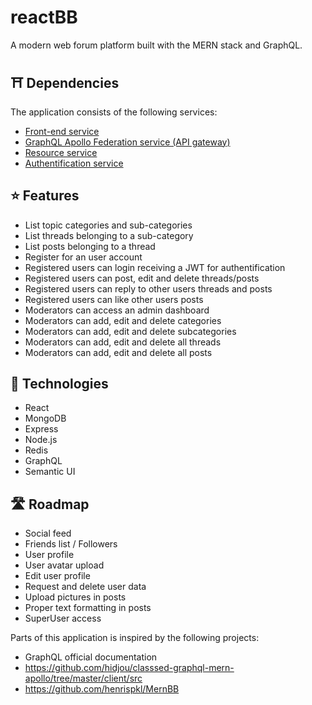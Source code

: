 # reactBB
A modern web forum platform built with the MERN stack and GraphQL. 

## ⛩️ Dependencies
The application consists of the following services: 
- [Front-end service](https://github.com/perrawd/reactbb-frontend-service)
- [GraphQL Apollo Federation service (API gateway)](https://github.com/perrawd/reactBB-graphql-service)
- [Resource service](https://github.com/perrawd/reactBB-resource-service)
- [Authentification service](https://github.com/perrawd/reactbb-auth-service)

## ⭐ Features
- List topic categories and sub-categories
- List threads belonging to a sub-category
- List posts belonging to a thread
- Register for an user account
- Registered users can login receiving a JWT for authentification
- Registered users can post, edit and delete threads/posts
- Registered users can reply to other users threads and posts
- Registered users can like other users posts
- Moderators can access an admin dashboard
- Moderators can add, edit and delete categories
- Moderators can add, edit and delete subcategories
- Moderators can add, edit and delete all threads
- Moderators can add, edit and delete all posts

## 🚀 Technologies
- React
- MongoDB
- Express
- Node.js
- Redis
- GraphQL
- Semantic UI

## 🛣️ Roadmap
- Social feed
- Friends list / Followers
- User profile
- User avatar upload
- Edit user profile
- Request and delete user data
- Upload pictures in posts
- Proper text formatting in posts
- SuperUser access

Parts of this application is inspired by the following projects:
- GraphQL official documentation
- https://github.com/hidjou/classsed-graphql-mern-apollo/tree/master/client/src
- https://github.com/henrispkl/MernBB
